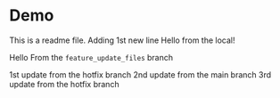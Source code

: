 # Demo
This is a readme file.
Adding 1st new line
Hello from the local!

Hello From the `feature_update_files` branch

1st update from the hotfix branch
2nd update from the main branch
3rd update from the hotfix branch